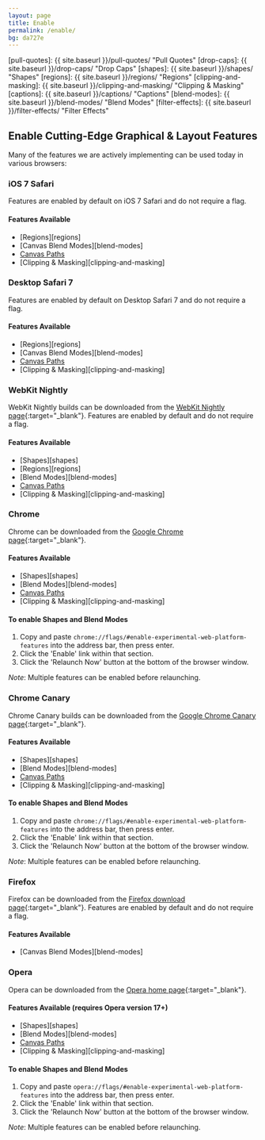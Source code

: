 ```yaml
---
layout: page
title: Enable
permalink: /enable/
bg: da727e
---
```


[pull-quotes]: {{ site.baseurl }}/pull-quotes/ "Pull Quotes"
[drop-caps]: {{ site.baseurl }}/drop-caps/ "Drop Caps"
[shapes]: {{ site.baseurl }}/shapes/ "Shapes"
[regions]: {{ site.baseurl }}/regions/ "Regions"
[clipping-and-masking]: {{ site.baseurl }}/clipping-and-masking/ "Clipping & Masking"
[captions]: {{ site.baseurl }}/captions/ "Captions"
[blend-modes]: {{ site.baseurl }}/blend-modes/ "Blend Modes"
[filter-effects]: {{ site.baseurl }}/filter-effects/ "Filter Effects"

## Enable Cutting-Edge Graphical &amp; Layout Features

Many of the features we are actively implementing can be used today in various browsers:

### iOS 7 Safari

Features are enabled by default on iOS 7 Safari and do not require a flag.

#### Features Available
* [Regions][regions]
* [Canvas Blend Modes][blend-modes]
* [Canvas Paths](http://blogs.adobe.com/webplatform/2013/09/18/ios-7-safari-new-web-platform-features/)
* [Clipping & Masking][clipping-and-masking]

### Desktop Safari 7

Features are enabled by default on Desktop Safari 7 and do not require a flag.

#### Features Available
* [Regions][regions]
* [Canvas Blend Modes][blend-modes]
* [Canvas Paths](http://blogs.adobe.com/webplatform/2013/09/18/ios-7-safari-new-web-platform-features/)
* [Clipping & Masking][clipping-and-masking]

### WebKit Nightly

WebKit Nightly builds can be downloaded from the [WebKit Nightly page](http://nightly.webkit.org/){:target="_blank"}. Features are enabled by default and do not require a flag.

#### Features Available
* [Shapes][shapes]
* [Regions][regions]
* [Blend Modes][blend-modes]
* [Canvas Paths](http://blogs.adobe.com/webplatform/2013/09/18/ios-7-safari-new-web-platform-features/)
* [Clipping & Masking][clipping-and-masking]

### Chrome

Chrome can be downloaded from the [Google Chrome page](https://www.google.com/intl/en/chrome/browser/){:target="_blank"}.

#### Features Available
* [Shapes][shapes]
* [Blend Modes][blend-modes]
* [Canvas Paths](http://blogs.adobe.com/webplatform/2013/09/18/ios-7-safari-new-web-platform-features/)
* [Clipping & Masking][clipping-and-masking]

#### To enable Shapes and Blend Modes
1. Copy and paste `chrome://flags/#enable-experimental-web-platform-features` into the address bar, then press enter.
2. Click the 'Enable' link within that section.
3. Click the 'Relaunch Now' button at the bottom of the browser window.

*Note*: Multiple features can be enabled before relaunching.

### Chrome Canary

Chrome Canary builds can be downloaded from the [Google Chrome Canary page](https://www.google.com/intl/en/chrome/browser/canary.html){:target="_blank"}.

#### Features Available
* [Shapes][shapes]
* [Blend Modes][blend-modes]
* [Canvas Paths](http://blogs.adobe.com/webplatform/2013/09/18/ios-7-safari-new-web-platform-features/)
* [Clipping & Masking][clipping-and-masking]

#### To enable Shapes and Blend Modes
1. Copy and paste `chrome://flags/#enable-experimental-web-platform-features` into the address bar, then press enter.
2. Click the 'Enable' link within that section.
3. Click the 'Relaunch Now' button at the bottom of the browser window.

*Note*: Multiple features can be enabled before relaunching.

### Firefox

Firefox can be downloaded from the [Firefox download page](http://www.mozilla.org/en-US/firefox/new/){:target="_blank"}. Features are enabled by default and do not require a flag.

#### Features Available
* [Canvas Blend Modes][blend-modes]

### Opera

Opera can be downloaded from the [Opera home page](http://www.opera.com/){:target="_blank"}.

#### Features Available (requires Opera version 17+)

* [Shapes][shapes]
* [Blend Modes][blend-modes]
* [Canvas Paths](http://blogs.adobe.com/webplatform/2013/09/18/ios-7-safari-new-web-platform-features/)
* [Clipping & Masking][clipping-and-masking]

#### To enable Shapes and Blend Modes
1. Copy and paste `opera://flags/#enable-experimental-web-platform-features` into the address bar, then press enter.
2. Click the 'Enable' link within that section.
3. Click the 'Relaunch Now' button at the bottom of the browser window.

*Note*: Multiple features can be enabled before relaunching.
